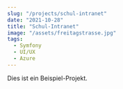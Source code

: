 ```yaml
---
slug: "/projects/schul-intranet"
date: "2021-10-28"
title: "Schul-Intranet"
image: "/assets/freitagstrasse.jpg"
tags:
  - Symfony
  - UI/UX
  - Azure
---
```


Dies ist ein Beispiel-Projekt.
